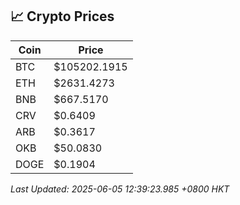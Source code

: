 ## 📈 Crypto Prices

| Coin | Price |
| ---- | ----- |
| BTC | $105202.1915 |
| ETH | $2631.4273 |
| BNB | $667.5170 |
| CRV | $0.6409 |
| ARB | $0.3617 |
| OKB | $50.0830 |
| DOGE | $0.1904 |

_Last Updated: 2025-06-05 12:39:23.985 +0800 HKT_